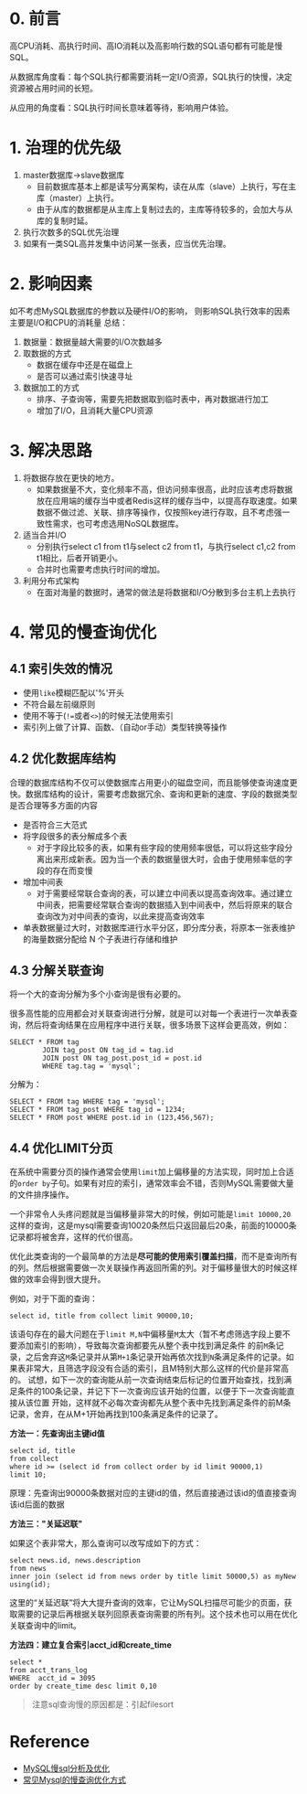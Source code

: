 # 0. 前言

高CPU消耗、高执行时间、高IO消耗以及高影响行数的SQL语句都有可能是慢SQL。

从数据库角度看：每个SQL执行都需要消耗一定I/O资源，SQL执行的快慢，决定资源被占用时间的长短。

从应用的角度看：SQL执行时间长意味着等待，影响用户体验。

# 1. 治理的优先级

1. master数据库->slave数据库
   - 目前数据库基本上都是读写分离架构，读在从库（slave）上执行，写在主库（master）上执行。
   - 由于从库的数据都是从主库上复制过去的，主库等待较多的，会加大与从库的复制时延。
2. 执行次数多的SQL优先治理
3. 如果有一类SQL高并发集中访问某一张表，应当优先治理。

# 2. 影响因素

如不考虑MySQL数据库的参数以及硬件I/O的影响， 则影响SQL执行效率的因素主要是I/O和CPU的消耗量
总结：

1. 数据量：数据量越大需要的I/O次数越多
2. 取数据的方式
   - 数据在缓存中还是在磁盘上
   - 是否可以通过索引快速寻址
3. 数据加工的方式
   - 排序、子查询等，需要先把数据取到临时表中，再对数据进行加工
   - 增加了I/O，且消耗大量CPU资源

# 3. 解决思路

1. 将数据存放在更快的地方。
   - 如果数据量不大，变化频率不高，但访问频率很高，此时应该考虑将数据放在应用端的缓存当中或者Redis这样的缓存当中，以提高存取速度。如果数据不做过滤、关联、排序等操作，仅按照key进行存取，且不考虑强一致性需求，也可考虑选用NoSQL数据库。
2. 适当合并I/O
   - 分别执行select c1 from t1与select c2 from t1，与执行select c1,c2 from t1相比，后者开销更小。
   - 合并时也需要考虑执行时间的增加。
3. 利用分布式架构
   - 在面对海量的数据时，通常的做法是将数据和I/O分散到多台主机上去执行

# 4. 常见的慢查询优化

## 4.1 索引失效的情况

- 使用`like`模糊匹配以'%'开头
- 不符合最左前缀原则
- 使用不等于(`!=`或者`<>`)的时候无法使用索引
- 索引列上做了计算、函数、（自动or手动）类型转换等操作

## 4.2 优化数据库结构

合理的数据库结构不仅可以使数据库占用更小的磁盘空间，而且能够使查询速度更快。数据库结构的设计，需要考虑数据冗余、查询和更新的速度、字段的数据类型是否合理等多方面的内容

- 是否符合三大范式
- 将字段很多的表分解成多个表
  -  对于字段比较多的表，如果有些字段的使用频率很低，可以将这些字段分离出来形成新表。因为当一个表的数据量很大时，会由于使用频率低的字段的存在而变慢
- 增加中间表
  - 对于需要经常联合查询的表，可以建立中间表以提高查询效率。通过建立中间表，把需要经常联合查询的数据插入到中间表中，然后将原来的联合查询改为对中间表的查询，以此来提高查询效率
- 单表数据量过大时，对数据库进行水平分区，即分库分表，将原本一张表维护的海量数据分配给 N 个子表进行存储和维护

## 4.3 分解关联查询

 将一个大的查询分解为多个小查询是很有必要的。

很多高性能的应用都会对关联查询进行分解，就是可以对每一个表进行一次单表查询，然后将查询结果在应用程序中进行关联，很多场景下这样会更高效，例如：

```mysql
SELECT * FROM tag 
        JOIN tag_post ON tag_id = tag.id
        JOIN post ON tag_post.post_id = post.id
        WHERE tag.tag = 'mysql';
```

分解为：

```mysql
SELECT * FROM tag WHERE tag = 'mysql';
SELECT * FROM tag_post WHERE tag_id = 1234;
SELECT * FROM post WHERE post.id in (123,456,567);
```

## 4.4 优化LIMIT分页

在系统中需要分页的操作通常会使用`limit`加上偏移量的方法实现，同时加上合适的`order by`子句。如果有对应的索引，通常效率会不错，否则MySQL需要做大量的文件排序操作。

 一个非常令人头疼问题就是当偏移量非常大的时候，例如可能是`limit 10000,20`这样的查询，这是mysql需要查询10020条然后只返回最后20条，前面的10000条记录都将被舍弃，这样的代价很高。

优化此类查询的一个最简单的方法是**尽可能的使用索引覆盖扫描**，而不是查询所有的列。然后根据需要做一次关联操作再返回所需的列。对于偏移量很大的时候这样做的效率会得到很大提升。

例如，对于下面的查询：

```mysql
select id, title from collect limit 90000,10;
```

该语句存在的最大问题在于`limit M,N`中偏移量`M`太大（暂不考虑筛选字段上要不要添加索引的影响），导致每次查询都要先从整个表中找到满足条件 的前`M`条记录，之后舍弃这`M`条记录并从第`M+1`条记录开始再依次找到`N`条满足条件的记录。如果表非常大，且筛选字段没有合适的索引，且M特别大那么这样的代价是非常高的。 试想，如下一次的查询能从前一次查询结束后标记的位置开始查找，找到满足条件的100条记录，并记下下一次查询应该开始的位置，以便于下一次查询能直接从该位置 开始，这样就不必每次查询都先从整个表中先找到满足条件的前M条记录，舍弃，在从M+1开始再找到100条满足条件的记录了。

**方法一：先查询出主键id值**

```mysql
select id, title 
from collect 
where id >= (select id from collect order by id limit 90000,1) 
limit 10;
```

原理：先查询出90000条数据对应的主键id的值，然后直接通过该id的值直接查询该id后面的数据

**方法三："关延迟联"**

如果这个表非常大，那么查询可以改写成如下的方式：

```mysql
select news.id, news.description 
from news 
inner join (select id from news order by title limit 50000,5) as myNew 
using(id);
```

这里的“关延迟联”将大大提升查询的效率，它让MySQL扫描尽可能少的页面，获取需要的记录后再根据关联列回原表查询需要的所有列。这个技术也可以用在优化关联查询中的limit。

**方法四：建立复合索引acct_id和create_time**

 ```mysql
select * 
from acct_trans_log 
WHERE  acct_id = 3095  
order by create_time desc limit 0,10
 ```

>  注意sql查询慢的原因都是：引起filesort



# Reference

- [MySQL慢sql分析及优化](https://segmentfault.com/a/1190000006726948)
- [常见Mysql的慢查询优化方式](https://blog.csdn.net/qq_35571554/article/details/82800463)